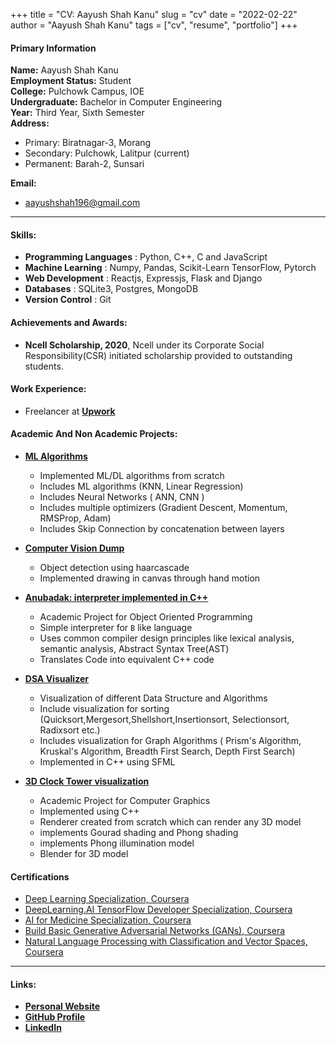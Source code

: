 +++
title = "CV: Aayush Shah Kanu"
slug = "cv"
date = "2022-02-22"
author = "Aayush Shah Kanu"
tags = ["cv", "resume", "portfolio"]
+++

#### Primary Information
**Name:** Aayush Shah Kanu\
**Employment Status:** Student\
**College:** Pulchowk Campus, IOE\
**Undergraduate:** Bachelor in Computer Engineering\
**Year:** Third Year, Sixth Semester\
**Address:**
- Primary: Biratnagar-3, Morang 
- Secondary: Pulchowk, Lalitpur (current)
- Permanent: Barah-2, Sunsari

**Email:**
- aayushshah196@gmail.com

---

#### Skills:

- **Programming Languages** : Python, C++, C and JavaScript
- **Machine Learning** : Numpy, Pandas, Scikit-Learn TensorFlow, Pytorch
- **Web Development** : Reactjs, Expressjs, Flask and Django
- **Databases** : SQLite3, Postgres, MongoDB
- **Version Control** : Git

#### Achievements and Awards:
- **Ncell Scholarship, 2020**,
Ncell under its Corporate Social Responsibility(CSR) initiated scholarship provided to outstanding students.

#### Work Experience:

- Freelancer at **[Upwork](https://www.upwork.com/freelancers/~01257eab052741ec05)**



#### Academic And Non Academic Projects:


- **[ML Algorithms](https://github.com/Aayushshah196/Ml-Algo)**

  - Implemented ML/DL algorithms from scratch
  - Includes ML algorithms (KNN, Linear Regression)
  - Includes Neural Networks ( ANN, CNN )
  - Includes multiple optimizers (Gradient Descent, Momentum, RMSProp, Adam)
  - Includes Skip Connection by concatenation between layers

- **[Computer Vision Dump](https://github.com/Aayushshah196/opencvtuts)**

  - Object detection using haarcascade
  - Implemented drawing in canvas through hand motion


- **[Anubadak: interpreter implemented in C++](https://github.com/Atomnp/Anubadak)**

  - Academic Project for Object Oriented Programming
  - Simple interpreter for `B` like language
  - Uses common compiler design principles like lexical analysis, semantic analysis, Abstract Syntax Tree(AST)
  - Translates Code into equivalent C++ code 


- **[DSA Visualizer](https://github.com/Aayushshah196/DataStructure-Algorithms)**

  - Visualization of different Data Structure and Algorithms
  - Include visualization for sorting (Quicksort,Mergesort,Shellshort,Insertionsort, Selectionsort, Radixsort etc.)
  - Includes visualization for Graph Algorithms ( Prism's Algorithm, Kruskal's Algorithm, Breadth First Search, Depth First Search)
  - Implemented in C++ using SFML
  

- **[3D Clock Tower visualization](https://github.com/ADI13579/Opengl-Project)**

  - Academic Project for Computer Graphics
  - Implemented using C++
  - Renderer created from scratch which can render any 3D model
  - implements Gourad shading and Phong shading
  - implements Phong illumination model
  - Blender for 3D model


#### Certifications

- [Deep Learning Specialization, Coursera](https://coursera.org/share/ae6b046ba7dfdb6a0141dbd3001d99c2)
- [DeepLearning.AI TensorFlow Developer Specialization, Coursera](https://coursera.org/share/192007cd3405ac570fd76216389fee4e)
- [AI for Medicine Specialization, Coursera](https://coursera.org/share/a13af8aedbe1cd072c3de65f6130eeb6)
- [Build Basic Generative Adversarial Networks (GANs), Coursera](https://coursera.org/share/81b77842ce2033dd8084c20adedf4d7b)
- [Natural Language Processing with Classification and Vector Spaces, Coursera](https://coursera.org/share/9e66f2d7cac89a081fab9b2ba8abad07)

---
#### Links:

- **[Personal Website](https://aayushshah.com.np/)**
- **[GitHub Profile](https://github.com/aayushshah196)**
- **[LinkedIn](https://www.linkedin.com/in/aayush-shah-kanu-3b04401a2)**
